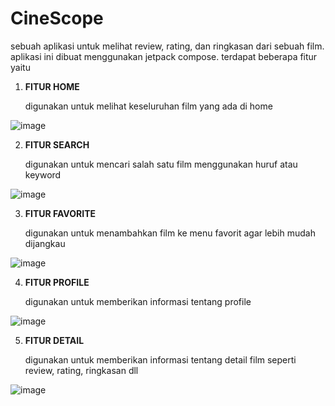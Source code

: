 
# CineScope 

sebuah aplikasi untuk melihat review, rating, dan ringkasan dari sebuah film. aplikasi ini dibuat menggunakan jetpack compose. terdapat beberapa fitur yaitu

1. **FITUR HOME** <p>
digunakan untuk melihat keseluruhan film yang ada di home


![image](https://github.com/gzomer/grammarly-extension/assets/114162770/b9c20e04-cfbe-48c2-97fa-0693988c5c92)

2. **FITUR SEARCH** <P>
digunakan untuk mencari salah satu film menggunakan huruf atau keyword

![image](https://github.com/gzomer/grammarly-extension/assets/114162770/b9c20e04-cfbe-48c2-97fa-0693988c5c92)


3. **FITUR FAVORITE** <P>
digunakan untuk menambahkan film ke menu favorit agar lebih mudah dijangkau

![image](https://github.com/alxndrzk/CineScope/assets/114162770/9820aa6c-4939-414d-9f72-d69474fdbbe3)


4. **FITUR PROFILE** <P>
digunakan untuk memberikan informasi tentang profile

![image](https://github.com/gzomer/grammarly-extension/assets/114162770/b9c20e04-cfbe-48c2-97fa-0693988c5c92)

5. **FITUR DETAIL** <P>
digunakan untuk memberikan informasi tentang detail film seperti review, rating, ringkasan dll

![image](https://github.com/alxndrzk/CineScope/assets/114162770/c48e17b7-3e82-4a1c-9e9c-67fe19bba2eb)

